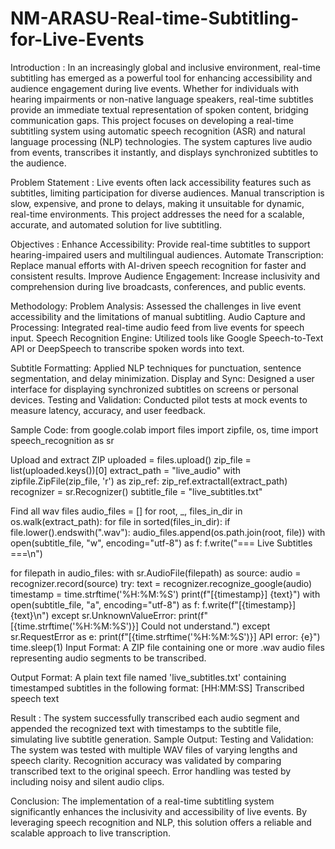 # NM-ARASU-Real-time-Subtitling-for-Live-Events
Introduction :
In an increasingly global and inclusive environment, real-time subtitling has emerged as
a powerful tool for enhancing accessibility and audience engagement during live events.
Whether for individuals with hearing impairments or non-native language speakers, real-time
subtitles provide an immediate textual representation of spoken content, bridging
communication gaps.
This project focuses on developing a real-time subtitling system using automatic speech
recognition (ASR) and natural language processing (NLP) technologies. The system captures
live audio from events, transcribes it instantly, and displays synchronized subtitles to the
audience.

Problem Statement :
Live events often lack accessibility features such as subtitles, limiting participation for
diverse audiences. Manual transcription is slow, expensive, and prone to delays, making it
unsuitable for dynamic, real-time environments. This project addresses the need for a
scalable, accurate, and automated solution for live subtitling.

Objectives :
Enhance Accessibility: Provide real-time subtitles to support hearing-impaired users and
multilingual audiences.
Automate Transcription: Replace manual efforts with AI-driven speech recognition for faster
and consistent results.
Improve Audience Engagement: Increase inclusivity and comprehension during live
broadcasts, conferences, and public events.

Methodology:
Problem Analysis: Assessed the challenges in live event accessibility and the limitations of
manual subtitling.
Audio Capture and Processing: Integrated real-time audio feed from live events for speech
input.
Speech Recognition Engine: Utilized tools like Google Speech-to-Text API or DeepSpeech to
transcribe spoken words into text.

Subtitle Formatting: Applied NLP techniques for punctuation, sentence segmentation, and
delay minimization.
Display and Sync: Designed a user interface for displaying synchronized subtitles on screens
or personal devices.
Testing and Validation: Conducted pilot tests at mock events to measure latency, accuracy,
and user feedback.

Sample Code:
from google.colab import files
import zipfile, os, time import
speech_recognition as sr

Upload and extract ZIP uploaded =
files.upload() zip_file =
list(uploaded.keys())[0] extract_path =
"live_audio" with zipfile.ZipFile(zip_file, 'r')
as zip_ref:
zip_ref.extractall(extract_path)
recognizer = sr.Recognizer() subtitle_file =
"live_subtitles.txt"

Find all wav files audio_files = [] for root, _,
files_in_dir in os.walk(extract_path): for file in
sorted(files_in_dir):
if file.lower().endswith(".wav"):
audio_files.append(os.path.join(root, file))
with open(subtitle_file, "w", encoding="utf-8") as f: f.write("===
Live Subtitles ===\n")

for filepath in audio_files: with
sr.AudioFile(filepath) as source:
audio = recognizer.record(source) try:
text = recognizer.recognize_google(audio)
timestamp = time.strftime('%H:%M:%S')
print(f"[{timestamp}] {text}") with open(subtitle_file,
"a", encoding="utf-8") as f: f.write(f"[{timestamp}]
{text}\n") except sr.UnknownValueError:
print(f"[{time.strftime('%H:%M:%S')}] Could not understand.") except
sr.RequestError as e:
print(f"[{time.strftime('%H:%M:%S')}] API error: {e}") time.sleep(1)
Input Format:
A ZIP file containing one or more .wav audio files representing audio segments to be
transcribed.

Output Format:
A plain text file named 'live_subtitles.txt' containing timestamped subtitles in the
following format:
[HH:MM:SS] Transcribed speech text

Result :
The system successfully transcribed each audio segment and appended the recognized text
with timestamps to the subtitle file, simulating live subtitle generation.
Sample Output:
Testing and Validation:
The system was tested with multiple WAV files of varying lengths and speech clarity.
Recognition accuracy was validated by comparing transcribed text to the original
speech. Error handling was tested by including noisy and silent audio clips.

Conclusion:
The implementation of a real-time subtitling system significantly enhances the inclusivity
and accessibility of live events. By leveraging speech recognition and NLP, this solution
offers a reliable and scalable approach to live transcription.
